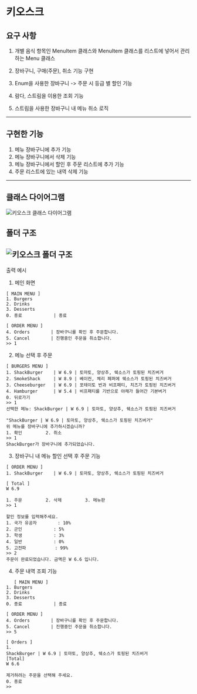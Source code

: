 # 키오스크
## 요구 사항
1. 개별 음식 항목인 MenuItem 클래스와 MenuItem 클래스를 리스트에 넣어서 관리하는 Menu 클래스

2. 장바구니, 구매(주문), 취소 기능 구현

3. Enum을 사용한 장바구니 -> 주문 시 등급 별 할인 기능

4. 람다, 스트림을 이용한 조회 기능

5. 스트림을 사용한 장바구니 내 메뉴 취소 로직

---
## 구현한 기능
1. 메뉴 장바구니에 추가 기능
2. 메뉴 장바구니에서 삭제 기능
3. 메뉴 장바구니에서 할인 후 주문 리스트에 추가 기능
4. 주문 리스트에 있는 내역 삭제 기능


---
## 클래스 다이어그램
![키오스크 클래스 다이어그램](https://img1.daumcdn.net/thumb/R1280x0/?scode=mtistory2&fname=https%3A%2F%2Fblog.kakaocdn.net%2Fdn%2FlB3z5%2FbtsKUBALdQw%2Fw0952RBu3ZkP0nu5kuQj5K%2Fimg.png)

## 폴더 구조
![키오스크 폴더 구조](https://img1.daumcdn.net/thumb/R1280x0/?scode=mtistory2&fname=https%3A%2F%2Fblog.kakaocdn.net%2Fdn%2FD47Pr%2FbtsKVyjgifD%2F2uIRTAPVLwLhPuMXCTYfd1%2Fimg.png)
---
출력 예시
1. 메인 화면
```
[ MAIN MENU ]
1. Burgers
2. Drinks
3. Desserts
0. 종료            | 종료

[ ORDER MENU ]
4. Orders        | 장바구니를 확인 후 주문합니다.
5. Cancel        | 진행중인 주문을 취소합니다.
>> 1
```
2. 메뉴 선택 후 주문
```
[ BURGERS MENU ]
1. ShackBurger    | W 6.9 | 토마토, 양상추, 쉑소스가 토핑된 치즈버거
2. SmokeShack     | W 8.9 | 베이컨, 체리 페퍼에 쉑소스가 토핑된 치즈버거
3. Cheeseburger   | W 6.9 | 포테이토 번과 비프패티, 치즈가 토핑된 치즈버거
4. Hamburger      | W 5.4 | 비프패티를 기반으로 야채가 들어간 기본버거
0. 뒤로가기
>> 1
선택한 메뉴: ShackBurger | W 6.9 | 토마토, 양상추, 쉑소스가 토핑된 치즈버거

"ShackBurger | W 6.9 | 토마토, 양상추, 쉑소스가 토핑된 치즈버거"
위 메뉴를 장바구니에 추가하시겠습니까?
1. 확인         2. 취소
>> 1
ShackBurger가 장바구니에 추가되었습니다.
```
3. 장바구니 내 메뉴 할인 선택 후 주문 기능 
```
[ ORDER MENU ]
1. ShackBurger    | W 6.9 | 토마토, 양상추, 쉑소스가 토핑된 치즈버거

[ Total ]
W 6.9

1. 주문         2. 삭제         3. 메뉴판
>> 1

할인 정보를 입력해주세요.
1. 국가 유공자        : 10%
2. 군인            : 5%
3. 학생            : 3%
4. 일반            : 0%
5. 고전파           : 99%
>> 2
주문이 완료되었습니다. 금액은 W 6.6 입니다.
```
4. 주문 내역 조회 기능
```
   [ MAIN MENU ]
1. Burgers
2. Drinks
3. Desserts
0. 종료            | 종료

[ ORDER MENU ]
4. Orders        | 장바구니를 확인 후 주문합니다.
5. Cancel        | 진행중인 주문을 취소합니다.
>> 5

[ Orders ]
1.
ShackBurger | W 6.9 | 토마토, 양상추, 쉑소스가 토핑된 치즈버거
[Total]
W 6.6

제거하려는 주문을 선택해 주세요.
0. 종료
>> 
```